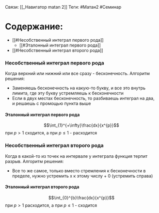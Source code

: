 Связи: [[_Навигатор matan 2]]
Теги: #Матан2 #Семинар 

# Содержание:
- [[#Несобственный интеграл первого рода]]
	- [[#Эталонный интеграл первого рода]]
- [[#Несобственный интеграл второго рода]]

### Несобственный интеграл первого рода
Когда верхний или нижний или все сразу - бесконечность. 
Алгоритм решения:
- Заменяешь бесконечность на какую-то букву, и все это внутрь лимита, где эту букву устремляешь к бесконечности
- Если в двух местах бесконечность, то разбиваешь интеграл на два, и решаешь с промощью пункта выше

#### Эталонный интеграл первого рода
$$\int_{1}^{+\infty}\frac{dx}{x^{p}}$$
при $p > 1$ сходится, а при $p \le 1$ - расходится   


### Несобственный интеграл второго рода
Когда в какой-то из точек на интервале у интеграла функция терпит разрыв. 
Алгоритм решения:
- Все то же самое, только вместо стремления к бесконечности в пределе, нужно устремить x к этому числу + 0 (устремить справа)

#### Эталонный интеграл второго рода
$$\int_{0}^{b}\frac{dx}{x^{p}}$$
при $p > 1$ расходится, а при $p \le 1$ - сходится